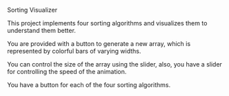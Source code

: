 Sorting Visualizer

This project implements four sorting algorithms and visualizes them to understand them better.

You are provided with a button to generate a new array, which is represented by colorful bars of varying widths.

You can control the size of the array using the slider, 
also, you have a slider for controlling the speed of the animation.

You have a button for each of the four sorting algorithms.